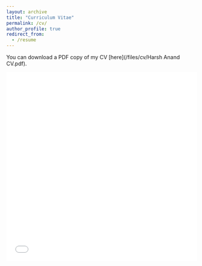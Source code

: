 ```yaml
---
layout: archive
title: "Curriculum Vitae"
permalink: /cv/
author_profile: true
redirect_from:
  - /resume
---
```


You can download a PDF copy of my CV [here](/files/cv/Harsh Anand CV.pdf).

<iframe src="/files/cv/Harsh Anand CV.pdf" width="100%" height="500" frameborder="no" border="0" marginwidth="0" marginheight="0"></iframe>
